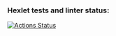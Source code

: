 ### Hexlet tests and linter status:
[![Actions Status](https://github.com/egor187/python-project-lvl3/workflows/hexlet-check/badge.svg)](https://github.com/egor187/python-project-lvl3/actions)
